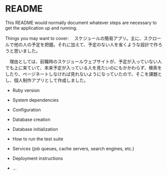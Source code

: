# README

This README would normally document whatever steps are necessary to get the
application up and running.

Things you may want to cover:
　スケジュールの簡易アプリ。主に、スクロールで他の人の予定を把握。それに加えて、予定のない人を省くような設計で作ろうと思いました。
 
　理由としては、前職時のスケジュールウェブサイトが、予定が入っていない人でも上に来ていて、本来予定が入っている人を見たいのにもかかわらず、検索をしたり、ページネートしなければ見れないようになっていたので、そこを課題とし、個人制作アプリとして作成しました。

* Ruby version

* System dependencies

* Configuration

* Database creation

* Database initialization

* How to run the test suite

* Services (job queues, cache servers, search engines, etc.)

* Deployment instructions

* ...
